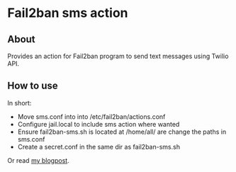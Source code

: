 # Fail2ban sms action

## About

Provides an action for Fail2ban program to send text messages using Twilio API.
## How to use

In short:
* Move sms.conf into into /etc/fail2ban/actions.conf
* Configure jail.local to include sms action where wanted
* Ensure fail2ban-sms.sh is located at /home/all/ are change the paths in sms.conf
* Create a secret.conf in the same dir as fail2ban-sms.sh

Or read [my blogpost](http://toonketels.github.com/post/2012-03-23-fail2ban-send-sms-user-banned).

